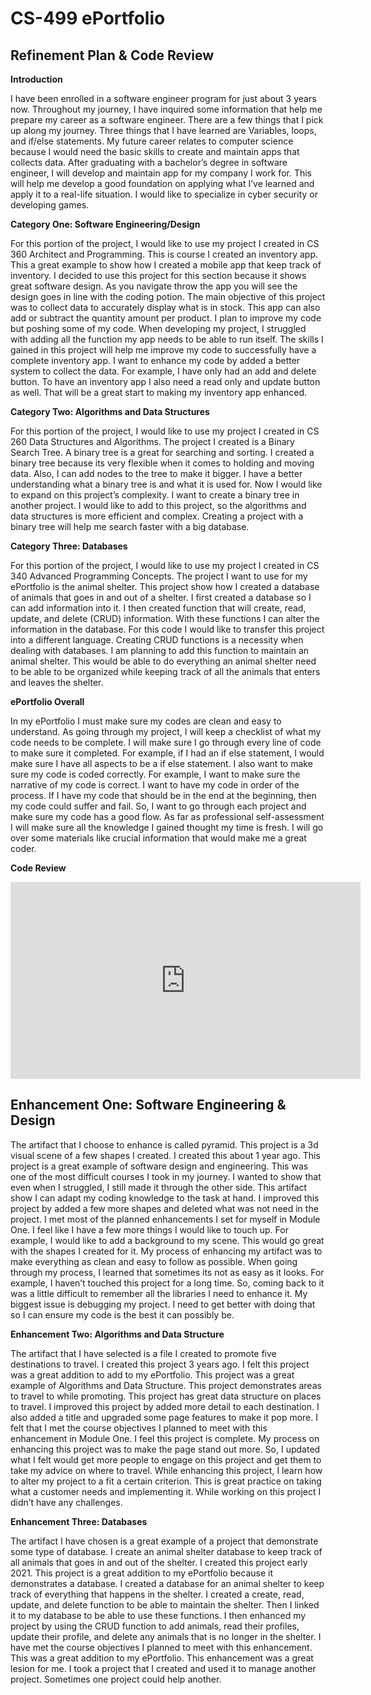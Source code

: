 # CS-499 ePortfolio

## Refinement Plan & Code Review


**Introduction**

I have been enrolled in a software engineer program for just about 3 years now. Throughout my journey, I have inquired some information that help me prepare my career as a software engineer. There are a few things that I pick up along my journey. Three things that I have learned are Variables, loops, and if/else statements. My future career relates to computer science because I would need the basic skills to create and maintain apps that collects data. After graduating with a bachelor’s degree in software engineer, I will develop and maintain app for my company I work for. This will help me develop a good foundation on applying what I’ve learned and apply it to a real-life situation. I would like to specialize in cyber security or developing games. 

**Category One: Software Engineering/Design**

For this portion of the project, I would like to use my project I created in CS 360 Architect and Programming. This is course I created an inventory app. This a great example to show how I created a mobile app that keep track of inventory. I decided to use this project for this section because it shows great software design. As you navigate throw the app you will see the design goes in line with the coding potion. The main objective of this project was to collect data to accurately display what is in stock. This app can also add or subtract the quantity amount per product. I plan to improve my code but poshing some of my code. When developing my project, I struggled with adding all the function my app needs to be able to run itself. The skills I gained in this project will help me improve my code to successfully have a complete inventory app. I want to enhance my code by added a better system to collect the data. For example, I have only had an add and delete button. To have an inventory app I also need a read only and update button as well. That will be a great start to making my inventory app enhanced.

**Category Two: Algorithms and Data Structures**

For this portion of the project, I would like to use my project I created in CS 260 Data Structures and Algorithms. The project I created is a Binary Search Tree. A binary tree is a great for searching and sorting. I created a binary tree because its very flexible when it comes to holding and moving data. Also, I can add nodes to the tree to make it bigger. I have a better understanding what a binary tree is and what it is used for. Now I would like to expand on this project’s complexity. I want to create a binary tree in another project. I would like to add to this project, so the algorithms and data structures is more efficient and complex. Creating a project with a binary tree will help me search faster with a big database. 

**Category Three: Databases**

For this portion of the project, I would like to use my project I created in CS 340 Advanced Programming Concepts. The project I want to use for my ePortfolio is the animal shelter. This project show how I created a database of animals that goes in and out of a shelter. I first created a database so I can add information into it. I then created function that will create, read, update, and delete (CRUD) information. With these functions I can alter the information in the database. For this code I would like to transfer this project into a different language. Creating CRUD functions is a necessity when dealing with databases. I am planning to add this function to maintain an animal shelter. This would be able to do everything an animal shelter need to be able to be organized while keeping track of all the animals that enters and leaves the shelter. 

**ePortfolio Overall**

In my ePortfolio I must make sure my codes are clean and easy to understand. As going through my project, I will keep a checklist of what my code needs to be complete. I will make sure I go through every line of code to make sure it completed. For example, if I had an if else statement, I would make sure I have all aspects to be a if else statement. I also want to make sure my code is coded correctly. For example, I want to make sure the narrative of my code is correct. I want to have my code in order of the process. If I have my code that should be in the end at the beginning, then my code could suffer and fail. So, I want to go through each project and make sure my code has a good flow. As far as professional self-assessment I will make sure all the knowledge I gained thought my time is fresh. I will go over some materials like crucial information that would make me a great coder. 


**Code Review**
<div align="center">
  <iframe 
        width="560" 
        height="315" 
        src="https://youtu.be/ilpqR26xhUM" 
        frameborder="0" 
        allow="autoplay; encrypted-media" 
        allowfullscreen="">
  </iframe>
</div>




## Enhancement One: Software Engineering & Design

The artifact that I choose to enhance is called pyramid. This project is a 3d visual scene of a few shapes I created. I created this about 1 year ago. This project is a great example of software design and engineering. This was one of the most difficult courses I took in my journey. I wanted to show that even when I struggled, I still made it through the other side. This artifact show I can adapt my coding knowledge to the task at hand. I improved this project by added a few more shapes and deleted what was not need in the project. I met most of the planned enhancements I set for myself in Module One. I feel like I have a few more things I would like to touch up. For example, I would like to add a background to my scene. This would go great with the shapes I created for it. My process of enhancing my artifact was to make everything as clean and easy to follow as possible. When going through my process, I learned that sometimes its not as easy as it looks. For example, I haven’t touched this project for a long time. So, coming back to it was a little difficult to remember all the libraries I need to enhance it. My biggest issue is debugging my project. I need to get better with doing that so I can ensure my code is the best it can possibly be.

**Enhancement Two: Algorithms and Data Structure**

The artifact that I have selected is a file I created to promote five destinations to travel. I created this project 3 years ago. I felt this project was a great addition to add to my ePortfolio. This project was a great example of Algorithms and Data Structure. This project demonstrates areas to travel to while promoting. This project has great data structure on places to travel. I improved this project by added more detail to each destination. I also added a title and upgraded some page features to make it pop more. I felt that I met the course objectives I planned to meet with this enhancement in Module One. I feel this project is complete. My process on enhancing this project was to make the page stand out more. So, I updated what I felt would get more people to engage on this project and get them to take my advice on where to travel. While enhancing this project, I learn how to alter my project to a fit a certain criterion. This is great practice on taking what a customer needs and implementing it. While working on this project I didn’t have any challenges. 

**Enhancement Three: Databases**

The artifact I have chosen is a great example of a project that demonstrate some type of database. I create an animal shelter database to keep track of all animals that goes in and out of the shelter.  I created this project early 2021. This project is a great addition to my ePortfolio because it demonstrates a database. I created a database for an animal shelter to keep track of everything that happens in the shelter. I created a create, read, update, and delete function to be able to maintain the shelter. Then I linked it to my database to be able to use these functions. I then enhanced my project by using the CRUD function to add animals, read their profiles, update their profile, and delete any animals that is no longer in the shelter. I have met the course objectives I planned to meet with this enhancement. This was a great addition to my ePortfolio. This enhancement was a great lesion for me. I took a project that I created and used it to manage another project. Sometimes one project could help another. 

